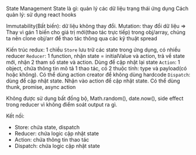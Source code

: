 State Management
State là gì: quản lý các dữ liệu trạng thái ứng dụng
Cách quản lý: sử dụng react hooks

Immutability(Bất biến): dữ liệu không thay đổi.
Mutation: thay đổi dữ liệu
=> Thay vì gán 1 biến cho giá trị mới(thao tác trực tiếp) trong obj/array, chúng ta nên clone obj/arr để thao tác thông qua các kỹ thuật spread

Kiến trúc redux: 1 chiều
`Store` lưu trữ các state trong ứng dụng, có nhiều reducer
`Reducer`: 1 function, nhận state = initialValue và action, trả về state mới, nhận 2 tham số state và action. Dùng để cập nhật lại state
`Action`: 1 object, chứa thông tin mô tả 1 thao tác, có 2 thuộc tính: type và payload(có hoặc không). Có thể dùng action creator để không dùng hardcode
`Dispatch`: dùng để cập nhật state. Nhận vào action để cập nhật state. Có thể dùng thunk, promise, async action

Không được sử dụng bất đồng bộ, Math.random(), date.now(), side effect trong reducer vì không điểm soát output ra gì.

Kết nối:
- Store: chứa state, dispatch
- Reducer: chứa logic cập nhật state
- Action: chứa thông tin thao tác
- Dispatch: chứa logic cập nhật state
